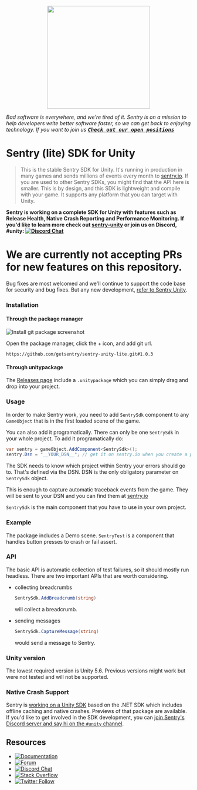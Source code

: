 <p align="center">
  <a href="https://sentry.io" target="_blank" align="center">
    <img src="https://sentry-brand.storage.googleapis.com/sentry-logo-black.png" width="280">
  </a>
  <br />
</p>

_Bad software is everywhere, and we're tired of it. Sentry is on a mission to help developers write better software faster, so we can get back to enjoying technology. If you want to join us [<kbd>**Check out our open positions**</kbd>](https://sentry.io/careers/)_

Sentry (lite) SDK for Unity
===========

> This is the stable Sentry SDK for Unity. It's running in production in many games and sends millions of events every month to [sentry.io](sentry.io).
If you are used to other Sentry SDKs, you might find that the API here is smaller. This is by design, and this SDK is lightweight and compile with your game.
It supports any platform that you can target with Unity.

**Sentry is working on a complete SDK for Unity with features such as Release Health, Native Crash Reporting and Performance Monitoring.
If you'd like to learn more check out [sentry-unity](https://github.com/getsentry/sentry-unity) or join us on Discord, #unity: [![Discord Chat](https://img.shields.io/discord/621778831602221064?logo=discord&logoColor=ffffff&color=7389D8)](https://discord.gg/PXa5Apfe7K)**

# We are currently not accepting PRs for new features on this repository.

Bug fixes are most welcomed and we'll continue to support the code base for security and bug fixes. But any new development, [refer to Sentry Unity](https://github.com/getsentry/sentry-unity).

### Installation

#### Through the package manager

![Install git package screenshot](./Documentation~/install-git-package.png)

Open the package manager, click the + icon, and add git url.

```
https://github.com/getsentry/sentry-unity-lite.git#1.0.3
```

#### Through unitypackage

The [Releases page](https://github.com/getsentry/sentry-unity-lite/releases) include a `.unitypackage` which you can simply drag and drop into your project.

### Usage

In order to make Sentry work, you need to add `SentrySdk` component to any
`GameObject` that is in the first loaded scene of the game.

You can also add it programatically. There can only be one `SentrySdk`
in your whole project. To add it programatically do:

```C#
var sentry = gameObject.AddComponent<SentrySdk>();
sentry.Dsn = "__YOUR_DSN__"; // get it on sentry.io when you create a project, or on project settings.
```

The SDK needs to know which project within Sentry your errors should go to. That's defined via the DSN.
DSN is the only obligatory parameter on `SentrySdk` object.

This is enough to capture automatic traceback events from the game. They will
be sent to your DSN and you can find them at [sentry.io](sentry.io)

`SentrySdk` is the main component that you have to use in your own project.

### Example

The package includes a Demo scene. `SentryTest` is a component that handles
button presses to crash or fail assert.

### API

The basic API is automatic collection of test failures, so it should mostly
run headless. There are two important APIs that are worth considering.

* collecting breadcrumbs

  ```C#
  SentrySdk.AddBreadcrumb(string)
  ```

  will collect a breadcrumb.

* sending messages

  ```C#
  SentrySdk.CaptureMessage(string)
  ```

  would send a message to Sentry.

### Unity version

The lowest required version is Unity 5.6.
Previous versions might work but were not tested and will not be supported.


### Native Crash Support

Sentry is [working on a Unity SDK](https://github.com/getsentry/sentry-unity) based on the .NET SDK which includes offline caching and native crashes.
Previews of that package are available. If you'd like to get involved in the SDK development, you can [join Sentry's Discord server and say hi on the `#unity` channel](https://discord.gg/UmjjsgRAFa).

## Resources

* [![Documentation](https://img.shields.io/badge/documentation-sentry.io-green.svg)](https://docs.sentry.io/platforms/dotnet/)
* [![Forum](https://img.shields.io/badge/forum-sentry-green.svg)](https://forum.sentry.io/c/sdks)
* [![Discord Chat](https://img.shields.io/discord/621778831602221064?logo=discord&logoColor=ffffff&color=7389D8)](https://discord.gg/PXa5Apfe7K)  
* [![Stack Overflow](https://img.shields.io/badge/stack%20overflow-sentry-green.svg)](http://stackoverflow.com/questions/tagged/sentry)
* [![Twitter Follow](https://img.shields.io/twitter/follow/getsentry?label=getsentry&style=social)](https://twitter.com/intent/follow?screen_name=getsentry)
